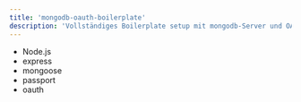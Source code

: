 ```yaml
---
title: 'mongodb-oauth-boilerplate'
description: 'Vollständiges Boilerplate setup mit mongodb-Server und OAuth'
---
```


- Node.js
- express
- mongoose
- passport
- oauth
